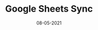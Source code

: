 ---
title: "Google Sheets Sync"
link: https://www.figma.com/community/plugin/735770583268406934/Google-Sheets-Sync
description: Sync content from Google Sheets directly into your Figma file.
content-type: tool
tags: [figma plugin]
date: 08-05-2021
---